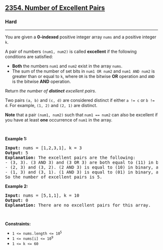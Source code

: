 <h2><a href="https://leetcode.com/problems/number-of-excellent-pairs/">2354. Number of Excellent Pairs</a></h2><h3>Hard</h3><hr><div style="user-select: auto;"><p style="user-select: auto;">You are given a <strong style="user-select: auto;">0-indexed</strong> positive integer array <code style="user-select: auto;">nums</code> and a positive integer <code style="user-select: auto;">k</code>.</p>

<p style="user-select: auto;">A pair of numbers <code style="user-select: auto;">(num1, num2)</code> is called <strong style="user-select: auto;">excellent</strong> if the following conditions are satisfied:</p>

<ul style="user-select: auto;">
	<li style="user-select: auto;"><strong style="user-select: auto;">Both</strong> the numbers <code style="user-select: auto;">num1</code> and <code style="user-select: auto;">num2</code> exist in the array <code style="user-select: auto;">nums</code>.</li>
	<li style="user-select: auto;">The sum of the number of set bits in <code style="user-select: auto;">num1 OR num2</code> and <code style="user-select: auto;">num1 AND num2</code> is greater than or equal to <code style="user-select: auto;">k</code>, where <code style="user-select: auto;">OR</code> is the bitwise <strong style="user-select: auto;">OR</strong> operation and <code style="user-select: auto;">AND</code> is the bitwise <strong style="user-select: auto;">AND</strong> operation.</li>
</ul>

<p style="user-select: auto;">Return <em style="user-select: auto;">the number of <strong style="user-select: auto;">distinct</strong> excellent pairs</em>.</p>

<p style="user-select: auto;">Two pairs <code style="user-select: auto;">(a, b)</code> and <code style="user-select: auto;">(c, d)</code> are considered distinct if either <code style="user-select: auto;">a != c</code> or <code style="user-select: auto;">b != d</code>. For example, <code style="user-select: auto;">(1, 2)</code> and <code style="user-select: auto;">(2, 1)</code> are distinct.</p>

<p style="user-select: auto;"><strong style="user-select: auto;">Note</strong> that a pair <code style="user-select: auto;">(num1, num2)</code> such that <code style="user-select: auto;">num1 == num2</code> can also be excellent if you have at least <strong style="user-select: auto;">one</strong> occurrence of <code style="user-select: auto;">num1</code> in the array.</p>

<p style="user-select: auto;">&nbsp;</p>
<p style="user-select: auto;"><strong style="user-select: auto;">Example 1:</strong></p>

<pre style="user-select: auto;"><strong style="user-select: auto;">Input:</strong> nums = [1,2,3,1], k = 3
<strong style="user-select: auto;">Output:</strong> 5
<strong style="user-select: auto;">Explanation:</strong> The excellent pairs are the following:
- (3, 3). (3 AND 3) and (3 OR 3) are both equal to (11) in binary. The total number of set bits is 2 + 2 = 4, which is greater than or equal to k = 3.
- (2, 3) and (3, 2). (2 AND 3) is equal to (10) in binary, and (2 OR 3) is equal to (11) in binary. The total number of set bits is 1 + 2 = 3.
- (1, 3) and (3, 1). (1 AND 3) is equal to (01) in binary, and (1 OR 3) is equal to (11) in binary. The total number of set bits is 1 + 2 = 3.
So the number of excellent pairs is 5.</pre>

<p style="user-select: auto;"><strong style="user-select: auto;">Example 2:</strong></p>

<pre style="user-select: auto;"><strong style="user-select: auto;">Input:</strong> nums = [5,1,1], k = 10
<strong style="user-select: auto;">Output:</strong> 0
<strong style="user-select: auto;">Explanation:</strong> There are no excellent pairs for this array.
</pre>

<p style="user-select: auto;">&nbsp;</p>
<p style="user-select: auto;"><strong style="user-select: auto;">Constraints:</strong></p>

<ul style="user-select: auto;">
	<li style="user-select: auto;"><code style="user-select: auto;">1 &lt;= nums.length &lt;= 10<sup style="user-select: auto;">5</sup></code></li>
	<li style="user-select: auto;"><code style="user-select: auto;">1 &lt;= nums[i] &lt;= 10<sup style="user-select: auto;">9</sup></code></li>
	<li style="user-select: auto;"><code style="user-select: auto;">1 &lt;= k &lt;= 60</code></li>
</ul>
</div>